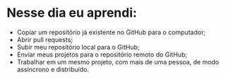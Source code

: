 # Nesse dia eu aprendi:

* Copiar um repositório já existente no GitHub para o computador;
* Abrir pull requests;
* Subir meu repositório local para o GitHub;
* Enviar meus projetos para o repositório remoto do GitHub;
* Trabalhar em um mesmo projeto, com mais de uma pessoa, de modo assíncrono e distribuído.